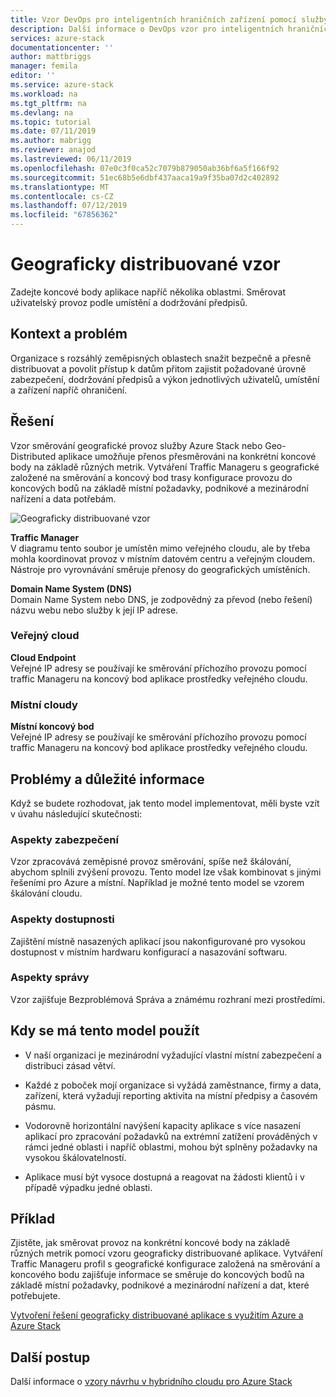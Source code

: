 ```yaml
---
title: Vzor DevOps pro inteligentních hraničních zařízení pomocí služby Azure Stack | Dokumentace Microsoftu
description: Další informace o DevOps vzor pro inteligentních hraničních zařízení pomocí služby Azure Stack.
services: azure-stack
documentationcenter: ''
author: mattbriggs
manager: femila
editor: ''
ms.service: azure-stack
ms.workload: na
ms.tgt_pltfrm: na
ms.devlang: na
ms.topic: tutorial
ms.date: 07/11/2019
ms.author: mabrigg
ms.reviewer: anajod
ms.lastreviewed: 06/11/2019
ms.openlocfilehash: 07e0c3f0ca52c7079b879050ab36bf6a5f166f92
ms.sourcegitcommit: 51ec68b5e6dbf437aaca19a9f35ba07d2c402892
ms.translationtype: MT
ms.contentlocale: cs-CZ
ms.lasthandoff: 07/12/2019
ms.locfileid: "67856362"
---
```

# <a name="geo-distributed-pattern"></a>Geograficky distribuované vzor

Zadejte koncové body aplikace napříč několika oblastmi. Směrovat uživatelský provoz podle umístění a dodržování předpisů.

## <a name="context-and-problem"></a>Kontext a problém

Organizace s rozsáhlý zeměpisných oblastech snažit bezpečně a přesně distribuovat a povolit přístup k datům přitom zajistit požadované úrovně zabezpečení, dodržování předpisů a výkon jednotlivých uživatelů, umístění a zařízení napříč ohraničení.

## <a name="solution"></a>Řešení

Vzor směrování geografické provoz služby Azure Stack nebo Geo-Distributed aplikace umožňuje přenos přesměrováni na konkrétní koncové body na základě různých metrik. Vytváření Traffic Manageru s geografické založené na směrování a koncový bod trasy konfigurace provozu do koncových bodů na základě místní požadavky, podnikové a mezinárodní nařízení a data potřebám.

![Geograficky distribuované vzor](media/azure-stack-edge-pattern-geo-distribution/geo-distribution.png)

**Traffic Manager**  
V diagramu tento soubor je umístěn mimo veřejného cloudu, ale by třeba mohla koordinovat provoz v místním datovém centru a veřejným cloudem. Nástroje pro vyrovnávání směruje přenosy do geografických umístěních.

**Domain Name System (DNS)**  
Domain Name System nebo DNS, je zodpovědný za převod (nebo řešení) názvu webu nebo služby k její IP adrese.

### <a name="public-cloud"></a>Veřejný cloud

**Cloud Endpoint**  
Veřejné IP adresy se používají ke směrování příchozího provozu pomocí traffic Manageru na koncový bod aplikace prostředky veřejného cloudu.  

### <a name="local-clouds"></a>Místní cloudy

**Místní koncový bod**  
Veřejné IP adresy se používají ke směrování příchozího provozu pomocí traffic Manageru na koncový bod aplikace prostředky veřejného cloudu.

## <a name="issues-and-considerations"></a>Problémy a důležité informace

Když se budete rozhodovat, jak tento model implementovat, měli byste vzít v úvahu následující skutečnosti:

### <a name="scalability-considerations"></a>Aspekty zabezpečení

Vzor zpracovává zeměpisné provoz směrování, spíše než škálování, abychom splnili zvýšení provozu. Tento model lze však kombinovat s jinými řešeními pro Azure a místní. Například je možné tento model se vzorem škálování cloudu.

### <a name="availability-considerations"></a>Aspekty dostupnosti

Zajištění místně nasazených aplikací jsou nakonfigurované pro vysokou dostupnost v místním hardwaru konfigurací a nasazování softwaru.

### <a name="manageability-considerations"></a>Aspekty správy

Vzor zajišťuje Bezproblémová Správa a známému rozhraní mezi prostředími.

## <a name="when-to-use-this-pattern"></a>Kdy se má tento model použít

-   V naší organizaci je mezinárodní vyžadující vlastní místní zabezpečení a distribuci zásad větví.

-   Každé z poboček mojí organizace si vyžádá zaměstnance, firmy a data, zařízení, která vyžadují reporting aktivita na místní předpisy a časovém pásmu.

-   Vodorovně horizontální navýšení kapacity aplikace s více nasazení aplikací pro zpracování požadavků na extrémní zatížení prováděných v rámci jedné oblasti i napříč oblastmi, mohou být splněny požadavky na vysokou škálovatelností.

-   Aplikace musí být vysoce dostupná a reagovat na žádosti klientů i v případě výpadku jedné oblasti.

## <a name="example"></a>Příklad

Zjistěte, jak směrovat provoz na konkrétní koncové body na základě různých metrik pomocí vzoru geograficky distribuované aplikace. Vytváření Traffic Manageru profil s geografické konfigurace založená na směrování a koncového bodu zajišťuje informace se směruje do koncových bodů na základě místní požadavky, podnikové a mezinárodní nařízení a dat, které potřebujete.

[Vytvoření řešení geograficky distribuované aplikace s využitím Azure a Azure Stack](https://docs.microsoft.com/azure/azure-stack/user/azure-stack-solution-geo-distributed)

## <a name="next-steps"></a>Další postup

Další informace o [vzory návrhu v hybridního cloudu pro Azure Stack](azure-stack-edge-pattern-overview.md)
